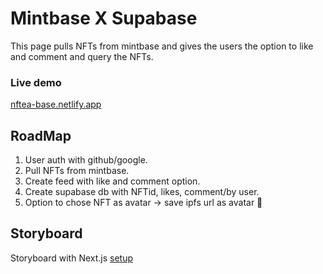 # Mintbase X Supabase

This page pulls NFTs from mintbase and gives the users the option to like and comment and query the NFTs.

### Live demo

[nftea-base.netlify.app](nftea-base.netlify.app)

## RoadMap

1. User auth with github/google.
2. Pull NFTs from mintbase.
3. Create feed with like and comment option.
4. Create supabase db with NFTid, likes, comment/by user.
5. Option to chose NFT as avatar -> save ipfs url as avatar 🦊

## Storyboard

Storyboard with Next.js [setup](https://storybook.js.org/blog/get-started-with-storybook-and-next-js/)
